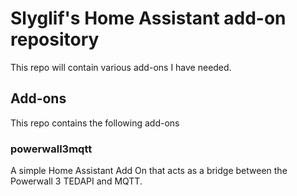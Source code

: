# Slyglif's Home Assistant add-on repository
This repo will contain various add-ons I have needed.

## Add-ons
This repo contains the following add-ons

### powerwall3mqtt
A simple Home Assistant Add On that acts as a bridge between the Powerwall 3 TEDAPI and MQTT.